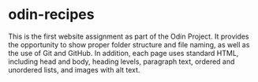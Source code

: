 # odin-recipes
This is the first website assignment as part of the Odin Project. It provides the opportunity to show proper folder structure and file naming, as well as the use of Git and GitHub. In addition, each page uses standard HTML, including head and body, heading levels, paragraph text, ordered and unordered lists, and images with alt text.
